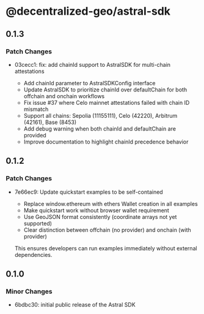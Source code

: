 # @decentralized-geo/astral-sdk

## 0.1.3

### Patch Changes

- 03cecc1: fix: add chainId support to AstralSDK for multi-chain attestations

  - Add chainId parameter to AstralSDKConfig interface
  - Update AstralSDK to prioritize chainId over defaultChain for both offchain and onchain workflows
  - Fix issue #37 where Celo mainnet attestations failed with chain ID mismatch
  - Support all chains: Sepolia (11155111), Celo (42220), Arbitrum (42161), Base (8453)
  - Add debug warning when both chainId and defaultChain are provided
  - Improve documentation to highlight chainId precedence behavior

## 0.1.2

### Patch Changes

- 7e66ec9: Update quickstart examples to be self-contained

  - Replace window.ethereum with ethers Wallet creation in all examples
  - Make quickstart work without browser wallet requirement
  - Use GeoJSON format consistently (coordinate arrays not yet supported)
  - Clear distinction between offchain (no provider) and onchain (with provider)

  This ensures developers can run examples immediately without external dependencies.

## 0.1.0

### Minor Changes

- 6bdbc30: initial public release of the Astral SDK
